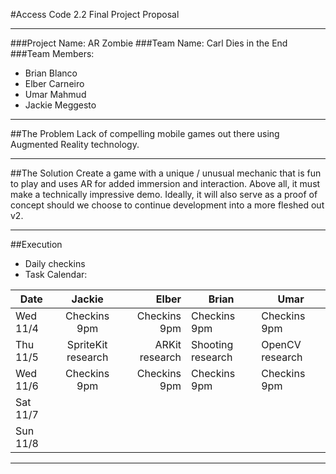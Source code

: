 #Access Code 2.2 Final Project Proposal

---

###Project Name: AR Zombie
###Team Name: Carl Dies in the End
###Team Members: 
* Brian Blanco
* Elber Carneiro
* Umar Mahmud
* Jackie Meggesto

---

##The Problem
	Lack of compelling mobile games out there using Augmented Reality technology.

---

##The Solution
	Create a game with a unique / unusual mechanic that is fun to play and uses AR for added immersion and interaction. Above all, it must make a technically impressive demo. Ideally, it will also serve as a proof of concept should we choose to continue development into a more fleshed out v2.

---

##Execution
* Daily checkins
* Task Calendar:

| Date       | Jackie             | Elber          | Brian             | Umar            |
| ---------- |:------------------:| --------------:| ----------------- | --------------- |
| Wed 11/4   | Checkins 9pm       | Checkins 9pm   | Checkins 9pm      | Checkins 9pm    |
| Thu 11/5   | SpriteKit research | ARKit research | Shooting research | OpenCV research |
| Wed 11/6   | Checkins 9pm       | Checkins 9pm   | Checkins 9pm      | Checkins 9pm    |
| Sat 11/7   |                    |                |                   |                 |
| Sun 11/8   |                    |                |                   |                 |

---


